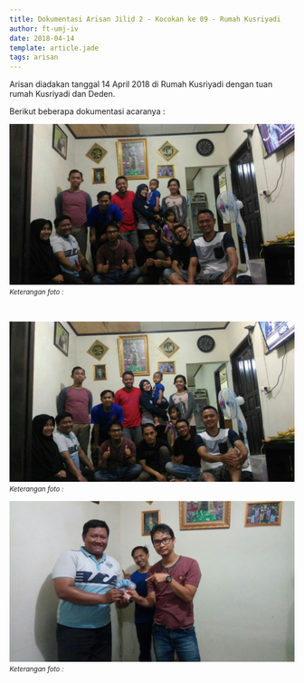 ```yaml
---
title: Dokumentasi Arisan Jilid 2 - Kocokan ke 09 - Rumah Kusriyadi
author: ft-umj-iv
date: 2018-04-14
template: article.jade
tags: arisan
---
```


Arisan diadakan tanggal 14 April 2018 di Rumah Kusriyadi dengan tuan rumah Kusriyadi dan Deden.

Berikut beberapa dokumentasi acaranya :


![Arisan Jilid 09 - 1](arisan-jilid-02-kocokan-09-01.jpg)
<small>_Keterangan foto :_</small>

<br/>
<span class="more"></span>

![Arisan Jilid 09 - 2](arisan-jilid-02-kocokan-09-02.jpg)
<small>_Keterangan foto :_</small>

![Arisan Jilid 09 - 3](arisan-jilid-02-kocokan-09-03.jpg)
<small>_Keterangan foto :_</small>

